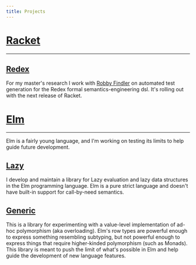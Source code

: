 ```yaml
---
title: Projects
---
```


[Racket](http://racket-lang.org)
======

- - - 

[Redex](http://redex.racket-lang.org/)
-----

For my master\'s research I work with [Robby
Findler](http://www.eecs.northwestern.edu/~robby/) on automated test
generation for the Redex formal semantics-engineering dsl. It\'s
rolling out with the next release of Racket.

[Elm](http://elm-lang.org)
===

- - -

Elm is a fairly young language, and I\'m working on testing its limits
to help guide future development.

[Lazy](http://github.com/maxsnew/Lazy)
----

I develop and maintain a library for Lazy evaluation and lazy data
structures in the Elm programming language. Elm is a pure strict
language and doesn\'t have built-in support for call-by-need semantics.

[Generic](http://github.com/maxsnew/Generic)
---

This is a library for experimenting with a value-level implementation
of ad-hoc polymorphism (aka overloading). Elm\'s row types are powerful
enough to express something resembling subtyping, but not powerful
enough to express things that require higher-kinded polymorphism (such
as Monads). This library is meant to push the limit of what\'s possible
in Elm and help guide the development of new language features.

